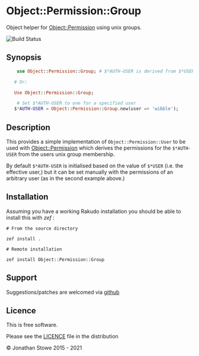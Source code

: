 # Object::Permission::Group

Object helper for [Object::Permission](https://github.com/jonathanstowe/Object-Permission) using unix groups.

![Build Status](https://github.com/jonathanstowe/Object-Permission-Group/workflows/CI/badge.svg)

## Synopsis

```raku
	use Object::Permission::Group; # $*AUTH-USER is derived from $*USER

   # Or:

   Use Object::Permission::Group;

	# Set $*AUTH-USER to one for a specified user
   $*AUTH-USER = Object::Permission::Group.new(user => 'wibble');
```

## Description

This provides a simple implementation of
`Object::Permission::User` to be used with
[Object::Permission](https://github.com/jonathanstowe/Object-Permission)
which derives the permissions for the `$*AUTH-USER` from the users
unix group membership.

By default `$*AUTH-USER` is initialised based on the value of
`$*USER` (i.e. the effective user,) but it can be set manually with
the permissions of an arbitrary user (as in the second example above.)


## Installation

Assuming you have a working Rakudo installation you should be able to install this with *zef* :

    # From the source directory
   
    zef install .

    # Remote installation

    zef install Object::Permission::Group

## Support

Suggestions/patches are welcomed via [github](https://github.com/jonathanstowe/Object-Permission-Group/issues)

## Licence

This is free software.

Please see the [LICENCE](LICENCE) file in the distribution

© Jonathan Stowe 2015 - 2021
